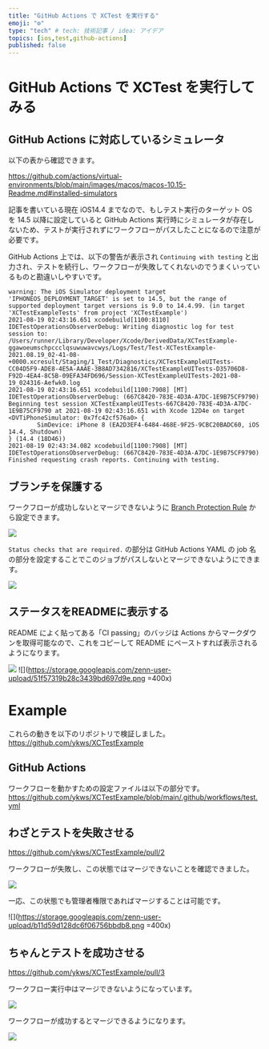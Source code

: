 ```yaml
---
title: "GitHub Actions で XCTest を実行する"
emoji: "⚙️"
type: "tech" # tech: 技術記事 / idea: アイデア
topics: [ios,test,github-actions]
published: false
---
```


# GitHub Actions で XCTest を実行してみる

## GitHub Actions に対応しているシミュレータ

以下の表から確認できます。

https://github.com/actions/virtual-environments/blob/main/images/macos/macos-10.15-Readme.md#installed-simulators

記事を書いている現在 iOS14.4 までなので、もしテスト実行のターゲット OS を 14.5 以降に設定していると GitHub Actions 実行時にシミュレータが存在しないため、テストが実行されずにワークフローがパスしたことになるので注意が必要です。

GitHub Actions 上では、以下の警告が表示され `Continuing with testing` と出力され、テストを続行し、ワークフローが失敗してくれないのでうまくいっているものと勘違いしやすいです。

```
warning: The iOS Simulator deployment target 'IPHONEOS_DEPLOYMENT_TARGET' is set to 14.5, but the range of supported deployment target versions is 9.0 to 14.4.99. (in target 'XCTestExampleTests' from project 'XCTestExample')
2021-08-19 02:43:16.651 xcodebuild[1100:8110]  IDETestOperationsObserverDebug: Writing diagnostic log for test session to:
/Users/runner/Library/Developer/Xcode/DerivedData/XCTestExample-ggawoeumschpccclqsuwuwavcwys/Logs/Test/Test-XCTestExample-2021.08.19_02-41-08-+0000.xcresult/Staging/1_Test/Diagnostics/XCTestExampleUITests-CC04D5F9-ADE8-4E5A-AAAE-3B8AD7342816/XCTestExampleUITests-D35706D8-F92D-4EA4-8C5B-09EFA34FD696/Session-XCTestExampleUITests-2021-08-19_024316-Aefwk0.log
2021-08-19 02:43:16.651 xcodebuild[1100:7908] [MT] IDETestOperationsObserverDebug: (667C8420-783E-4D3A-A7DC-1E9B75CF9790) Beginning test session XCTestExampleUITests-667C8420-783E-4D3A-A7DC-1E9B75CF9790 at 2021-08-19 02:43:16.651 with Xcode 12D4e on target <DVTiPhoneSimulator: 0x7fc42cf576a0> {
		SimDevice: iPhone 8 (EA2D3EF4-6484-468E-9F25-9CBC20BADC60, iOS 14.4, Shutdown)
} (14.4 (18D46))
2021-08-19 02:43:34.082 xcodebuild[1100:7908] [MT] IDETestOperationsObserverDebug: (667C8420-783E-4D3A-A7DC-1E9B75CF9790) Finished requesting crash reports. Continuing with testing.
```

## ブランチを保護する
ワークフローが成功しないとマージできないように [Branch Protection Rule](https://docs.github.com/en/github/administering-a-repository/defining-the-mergeability-of-pull-requests/managing-a-branch-protection-rule) から設定できます。

![](https://storage.googleapis.com/zenn-user-upload/2e4fcf22070386d8a3d441b0.png)

`Status checks that are required.` の部分は GitHub Actions YAML の job 名の部分を設定することでこのジョブがパスしないとマージできないようにできます。

![](https://storage.googleapis.com/zenn-user-upload/65bb6352e8aec3d4ab934a5b.png)

## ステータスをREADMEに表示する
README によく貼ってある「CI passing」のバッジは Actions からマークダウンを取得可能なので、これをコピーして README にペーストすれば表示されるようになります。

![](https://storage.googleapis.com/zenn-user-upload/af0d9820becc3b072aa17e79.png)
![](https://storage.googleapis.com/zenn-user-upload/51f57319b28c3439bd697d9e.png =400x)

# Example
これらの動きを以下のリポジトリで検証しました。
https://github.com/ykws/XCTestExample

## GitHub Actions
ワークフローを動かすための設定ファイルは以下の部分です。
https://github.com/ykws/XCTestExample/blob/main/.github/workflows/test.yml

## わざとテストを失敗させる
https://github.com/ykws/XCTestExample/pull/2

ワークフローが失敗し、この状態ではマージできないことを確認できました。

![](https://storage.googleapis.com/zenn-user-upload/b96f52549942c68b32a9400c.png)

一応、この状態でも管理者権限であればマージすることは可能です。

![](https://storage.googleapis.com/zenn-user-upload/b11d59d128dc6f06756bbdb8.png =400x)

## ちゃんとテストを成功させる
https://github.com/ykws/XCTestExample/pull/3

ワークフロー実行中はマージできないようになっています。

![](https://storage.googleapis.com/zenn-user-upload/4ab26d15513e353e8d915c6e.png)

ワークフローが成功するとマージできるようになります。

![](https://storage.googleapis.com/zenn-user-upload/2fffb5f49c26227309578928.png)
